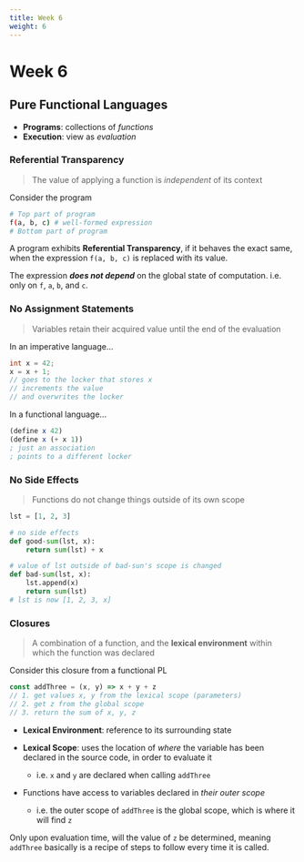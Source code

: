 ```yaml
---
title: Week 6
weight: 6
---
```


# Week 6

## Pure Functional Languages

- **Programs**: collections of *functions*
- **Execution**: view as *evaluation*



### Referential Transparency

> The value of applying a function is *independent* of its context

Consider the program

```sh
# Top part of program
f(a, b, c) # well-formed expression
# Bottom part of program
```

A program exhibits **Referential Transparency**, if it behaves the exact same, when the expression `f(a, b, c)` is replaced with its value.

The expression **_does not depend_** on the global state of computation. i.e. only on `f`, `a`, `b`,  and `c`.   



### No Assignment Statements

> Variables retain their acquired value until the end of the evaluation

In an imperative language...

```C
int x = 42;
x = x + 1; 
// goes to the locker that stores x
// increments the value
// and overwrites the locker
```

In a functional language...

```scheme
(define x 42)
(define x (+ x 1))
; just an association
; points to a different locker
```



### No Side Effects

> Functions do not change things outside of its own scope

```python
lst = [1, 2, 3]

# no side effects
def good-sum(lst, x):
    return sum(lst) + x

# value of lst outside of bad-sun's scope is changed
def bad-sum(lst, x):
    lst.append(x) 
    return sum(lst)
# lst is now [1, 2, 3, x]
```



### Closures

> A combination of a function, and the **lexical environment** within which the function was declared

Consider this closure from a functional PL

```js
const addThree = (x, y) => x + y + z
// 1. get values x, y from the lexical scope (parameters)
// 2. get z from the global scope
// 3. return the sum of x, y, z
```

- **Lexical Environment**: reference to its surrounding state

- **Lexical Scope**: uses the location of *where* the variable has been declared in the source code, in order to evaluate it
  - i.e. `x` and `y` are declared when calling `addThree`
  
- Functions have access to variables declared in *their outer scope*
  - i.e. the outer scope of `addThree` is the global scope, which is where it will find `z`

Only upon evaluation time, will the value of `z` be determined, meaning `addThree` basically is a recipe of steps to follow every time it is called.

